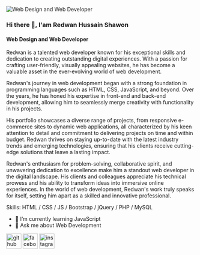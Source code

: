 ![Web Design and Web Developer](https://scontent.fdac2-1.fna.fbcdn.net/v/t39.30808-6/353617769_273709228502128_4913867655705153332_n.png?_nc_cat=100&ccb=1-7&_nc_sid=52f669&_nc_eui2=AeGu1Yytxu6gkupdOxZWNE0BYD2MnltjE8JgPYyeW2MTwvA6JqLWYicH0R5PSTsI4rjGbtfIdH4MhfbubKKprnna&_nc_ohc=aq3Ugqx-RfwAX-cG5Mt&_nc_zt=23&_nc_ht=scontent.fdac2-1.fna&oh=00_AfDjRnzUU4p-Ps9CePvUxbjBcUEepKnZBisH_JNBZpwo4A&oe=6507A0AA)
### Hi there 👋, I'am Redwan Hussain Shawon
#### Web Design and Web Developer

Redwan is a talented web developer known for his exceptional skills and dedication to creating outstanding digital experiences. With a passion for crafting user-friendly, visually appealing websites, he has become a valuable asset in the ever-evolving world of web development.

Redwan's journey in web development began with a strong foundation in programming languages such as HTML, CSS, JavaScript, and beyond. Over the years, he has honed his expertise in front-end and back-end development, allowing him to seamlessly merge creativity with functionality in his projects.

His portfolio showcases a diverse range of projects, from responsive e-commerce sites to dynamic web applications, all characterized by his keen attention to detail and commitment to delivering projects on time and within budget. Redwan thrives on staying up-to-date with the latest industry trends and emerging technologies, ensuring that his clients receive cutting-edge solutions that leave a lasting impact.

Redwan's enthusiasm for problem-solving, collaborative spirit, and unwavering dedication to excellence make him a standout web developer in the digital landscape. His clients and colleagues appreciate his technical prowess and his ability to transform ideas into immersive online experiences. In the world of web development, Redwan's work truly speaks for itself, setting him apart as a skilled and innovative professional.







Skills:  HTML / CSS / JS / Bootstrap / jQuery / PHP / MySQL

- 🌱 I’m currently learning JavaScript 
- 💬 Ask me about Web Development 


[<img src='https://cdn.jsdelivr.net/npm/simple-icons@3.0.1/icons/github.svg' alt='github' height='40'>](https://github.com/Redwan-Hussain-Shawon)  [<img src='https://cdn.jsdelivr.net/npm/simple-icons@3.0.1/icons/facebook.svg' alt='facebook' height='40'>](https://www.facebook.com/redwan.shawon.14)  [<img src='https://cdn.jsdelivr.net/npm/simple-icons@3.0.1/icons/instagram.svg' alt='instagram' height='40'>](https://www.instagram.com/rhs_redwan/)  


